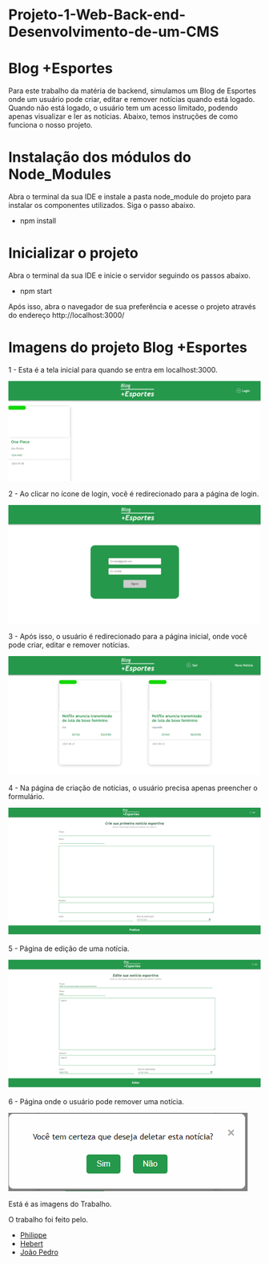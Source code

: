 # Projeto-1-Web-Back-end-Desenvolvimento-de-um-CMS
<h1>Blog +Esportes</h1>
<p>Para este trabalho da matéria de backend, simulamos um Blog de Esportes onde um usuário pode criar, editar e remover notícias quando está logado. Quando não está logado, o usuário tem um acesso limitado, podendo apenas visualizar e ler as notícias. Abaixo, temos instruções de como funciona o nosso projeto.</p>

<h1>Instalação dos módulos do Node_Modules</h1>
<p>Abra o terminal da sua IDE e instale a pasta node_module do projeto para instalar os componentes utilizados. Siga o passo abaixo.</p>
  <ul>
   <li>npm install</li>
  </ul>

<h1>Inicializar o projeto</h1>
<p>Abra o terminal da sua IDE e inicie o servidor seguindo os passos abaixo.</p>
  <ul>
   <li>npm start</li>
  </ul>

<p>Após isso, abra o navegador de sua preferência e acesse o projeto através do endereço http://localhost:3000/</p>

<h1>Imagens do projeto Blog +Esportes</h1>

<p>1 - Esta é a tela inicial para quando se entra em localhost:3000.</p>
<img src="/Figuras/1.PNG" alt="Página inicial">
<br>
<p>2 - Ao clicar no ícone de login, você é redirecionado para a página de login.</p>
<img src="/Figuras/2.PNG" alt="Login">
<br>
<p>3 - Após isso, o usuário é redirecionado para a página inicial, onde você pode criar, editar e remover notícias.</p>
<img src="/Figuras/4.PNG" alt="Home">
<br>
<p>4 - Na página de criação de notícias, o usuário precisa apenas preencher o formulário.</p>
<img src="/Figuras/3.PNG" alt="Formulário">
<br>
<p>5 - Página de edição de uma notícia.</p>
<img src="/Figuras/5.PNG" alt="Edição">
<br>
<p>6 - Página onde o usuário pode remover uma notícia.</p>
<img src="/Figuras/6.PNG" alt="Edição">
<br>
<p>Está é as imagens do Trabalho.</p> 
<p>O trabalho foi feito pelo.</p>
<ul>
<li><a href="https://github.com/philippe-piu">Philippe</a></li>
<li><a href="https://github.com/hebertwilly">Hebert</a></li>
<li><a href="https://github.com/JPMontilha">João Pedro</a></li>
</ul>
